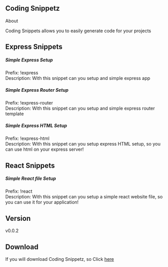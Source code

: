 ## Coding Snippetz

<p>About</p>
<p>Coding Snippets allows you to easily generate code for your projects</p>

## Express Snippets

##### Simple Express Setup

Prefix: !express <br/>
Description: With this snippet can you setup and simple express app <br/>

##### Simple Express Router Setup

Prefix: !express-router <br/>
Description: With this snippet can you setup and simple express router template<br />

##### Simple Express HTML Setup

Prefix: !express-html <br/>
Description: With this snippet can you setup express HTML setup, so you can use html on your express server!

## React Snippets

##### Simple React file Setup

Prefix: !react <br/>
Description: With this snippet can you setup a simple react website file, so you can use it for your application!

## Version

v0.0.2

## Download

If you will download Coding Snippetz, so Click [here](https://marketplace.visualstudio.com/items?itemName=DevLasseV.coding-snippetz)
